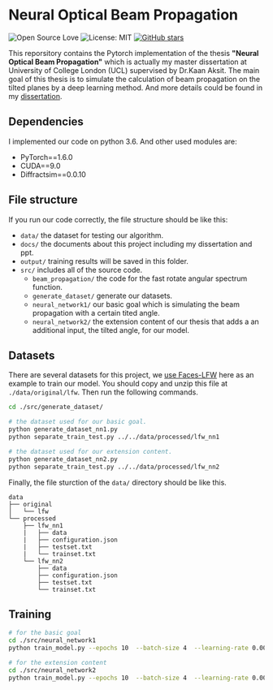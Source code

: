 # Neural Optical Beam Propagation
![Open Source Love](https://badges.frapsoft.com/os/v1/open-source.svg?v=103)
![License: MIT](https://img.shields.io/badge/License-MIT-yellow.svg)
[![GitHub stars](https://img.shields.io/github/stars/mremilien/NeuralOpticalBeamPropagation.svg?style=social)](https://github.com/mremilien/NeuralOpticalBeamPropagation/stargazers)

This reporsitory contains the Pytorch implementation of the thesis **"Neural Optical Beam Propagation"** which is actually my master dissertation at University of College London (UCL) supervised by Dr.Kaan Aksit. The main goal of this thesis is to simulate the calculation of beam propagation on the tilted planes by a deep learning method. And more details could be found in my [dissertation](https://github.com/mremilien/NeuralOpticalBeamPropagation/blob/main/docs/neural_optical_beam_propagation.pdf).

## Dependencies
I implemented our code on python 3.6. And other used modules are:
* PyTorch==1.6.0
* CUDA==9.0
* Diffractsim==0.0.10


## File structure
If you run our code correctly, the file structure should be like this:
* `data/` the dataset for testing our algorithm.
* `docs/` the documents about this project including my dissertation and ppt.
* `output/` training results will be saved in this folder.
* `src/` includes all of the source code.
   * `beam_propagation/` the code for the fast rotate angular spectrum function.
   * `generate_dataset/` generate our datasets.
   * `neural_network1/` our basic goal which is simulating the beam propagation with a certain tited angle.
   * `neural_network2/` the extension content of our thesis that adds a an additional input, the tilted angle, for our model.


## Datasets
There are several datasets for this project, we [use Faces-LFW](http://vis-www.cs.umass.edu/lfw/lfw.tgz) here as an example to train our model.
You should copy and unzip this file at `./data/original/lfw`.
Then run the following commands.
``` bash
cd ./src/generate_dataset/

# the dataset used for our basic goal.
python generate_dataset_nn1.py
python separate_train_test.py ../../data/processed/lfw_nn1

# the dataset used for our extension content.
python generate_dataset_nn2.py
python separate_train_test.py ../../data/processed/lfw_nn2
```
Finally, the file sturction of the `data/` directory should be like this.
```
data
├── original
│   └── lfw
└── processed
    ├── lfw_nn1
    |   ├── data
    |   ├── configuration.json
    |   ├── testset.txt
    |   └── trainset.txt
    └── lfw_nn2
        ├── data
        ├── configuration.json
        ├── testset.txt
        └── trainset.txt
 ```
 
 
## Training
``` bash
# for the basic goal
cd ./src/neural_network1
python train_model.py --epochs 10  --batch-size 4  --learning-rate 0.001 --validation 20 --device 0

# for the extension content
cd ./src/neural_network2
python train_model.py --epochs 10  --batch-size 4  --learning-rate 0.001 --validation 20 --device 0
```




